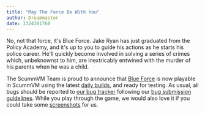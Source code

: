 ```yaml
---
title: "May The Force Be With You"
author: Dreammaster
date: 1324301760
---
```


No, not that force, it's Blue Force. Jake Ryan has just graduated from the Policy Academy, and it's up to you to guide his actions as he starts his police career. He'll quickly become involved in solving a series of crimes which, unbeknownst to him, are inextricably entwined with the murder of his parents when he was a child.

The ScummVM Team is proud to announce that [Blue Force](http://www.mobygames.com/game/dos/blue-force) is now playable in ScummVM using the latest [daily builds](/downloads/#daily), and ready for testing. As usual, all bugs should be reported to [our bug tracker](http://bugs.scummvm.org/) following our [bug submission guidelines](/faq/#question.report-bugs). While you play through the game, we would also love it if you could take some [screenshots](http://wiki.scummvm.org/index.php/Screenshots) for us.
